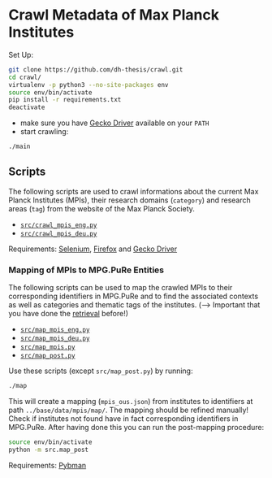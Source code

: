 # Crawl Metadata of Max Planck Institutes

Set Up:

```sh
git clone https://github.com/dh-thesis/crawl.git
cd crawl/
virtualenv -p python3 --no-site-packages env
source env/bin/activate
pip install -r requirements.txt
deactivate
```

- make sure you have [Gecko Driver](https://github.com/mozilla/geckodriver/releases/) available on your `PATH`
- start crawling:

```sh
./main
```
## Scripts

The following scripts are used to crawl informations about the current Max Planck Institutes (MPIs), their research domains (`category`) and research areas (`tag`) from the website of the Max Planck Society.

- [`src/crawl_mpis_eng.py`](./src/crawl_mpis_eng.py)
- [`src/crawl_mpis_deu.py`](./src/crawl_mpis_deu.py)

Requirements: [Selenium](https://pypi.org/project/selenium/), [Firefox](https://www.mozilla.org/en-US/firefox/) and [Gecko Driver](https://github.com/mozilla/geckodriver/releases/)

### Mapping of MPIs to MPG.PuRe Entities

The following scripts can be used to map the crawled MPIs to their corresponding identifiers in MPG.PuRe and to find the associated contexts as well as categories and thematic tags of the institutes. (--> Important that you have done the [retrieval](https://github.com/dh-thesis/retrieve) before!)

- [`src/map_mpis_eng.py`](./src/map_mpis_eng.py)
- [`src/map_mpis_deu.py`](./src/map_mpis_deu.py)
- [`src/map_mpis.py`](./src/map_mpis.py)
- [`src/map_post.py`](./src/map_post.py)

Use these scripts (except `src/map_post.py`) by running:

```sh
./map
```

This will create a mapping (`mpis_ous.json`) from institutes to identifiers at path `../base/data/mpis/map/`. The mapping should be refined manually! Check if institutes not found have in fact corresponding identifiers in MPG.PuRe. After having done this you can run the post-mapping procedure:

```sh
source env/bin/activate
python -m src.map_post
```

Requirements: [Pybman](https://pypi.org/project/pybman/)

